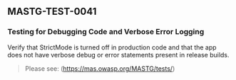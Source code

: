 ##  MASTG-TEST-0041

### Testing for Debugging Code and Verbose Error Logging

Verify that StrictMode is turned off in production code and that the app does not have verbose debug or error statements present in release builds.

> Please see: (https://mas.owasp.org/MASTG/tests/)